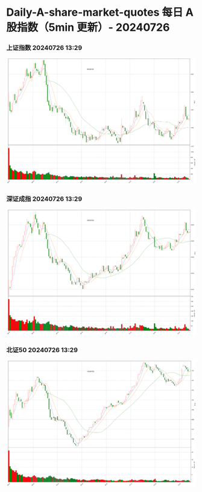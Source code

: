 
# Daily-A-share-market-quotes 每日 A 股指数（5min 更新）- 20240726

### 上证指数 20240726 13:29
![](./fig/2024/7/20240726-sh000001.png)

### 深证成指 20240726 13:29
![](./fig/2024/7/20240726-sz399001.png)

### 北证50 20240726 13:29
![](./fig/2024/7/20240726-bj899050.png)

